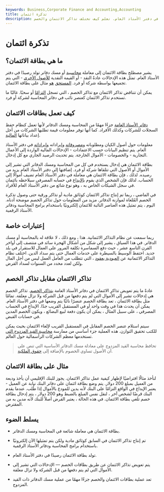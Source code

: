 ```yaml
---
keywords: Business,Corporate Finance and Accounting,Accounting
title: تذكرة ائتمان
description: بطاقة الائتمان هي معاملة محاسبية أو مسك دفاتر تنشئ رصيدًا في دفتر الأستاذ العام. تعلم كيف تختلف تذاكر الائتمان والخصم.
---
```


# تذكرة ائتمان
## ما هي بطاقة الائتمان؟

يشير مصطلح بطاقة الائتمان إلى معاملة [محاسبية](/accounting) أو مسك دفاتر تولد رصيدًا في دفتر الأستاذ العام. تمثل هذه الإدخالات عادةً النقد - أو القيمة النقدية [للأصول الأخرى](/asset) - التي يتم تجميعها بواسطة شركة أو فرد. [المستحق](/receivables) [هو](/receivables) مثال على بطاقة الائتمان.

يمكن أن تتناقض تذاكر الائتمان مع تذاكر الخصم ، التي تسجل [التزامًا](/liability) أو سحبًا. غالبًا ما تستخدم تذاكر الائتمان كعنصر نائب في دفاتر المحاسبة لشركة أو فرد.

## كيف تعمل بطاقات الائتمان

[دفاتر الأستاذ العامة](/generalledger) جزءًا مهمًا من المحاسبة ومسك الدفاتر لأنها تعمل كنظام حفظ السجلات للشركات وكذلك الأفراد. كما أنها توفر معلومات قيمة تطلبها الشركات من أجل إعداد بياناتها [المالية](/financial-statements).

معلومات حول أصول الكيان ومطلوباته [ومصروفاته](/expense) وإيراداته [وإيراداته](/revenue) في دفتر الأستاذ العام. يتم تنظيم البيانات حسب الاعتمادات - الإدخالات المالية الواردة إلى الأعمال التجارية - والخصومات - الأموال الخارجة. يتم تحديث الرصيد الجاري مع كل إدخال.

بطاقة الائتمان هي إدخال يستخدم في كل من المحاسبة ومسك الدفاتر التي تشير إلى الأموال أو الأصول التي تتلقاها شركة أو فرد. إضافتها إلى دفتر الأستاذ العام يزيد من رصيده. لذلك ، فإن بطاقة الائتمان هي معاملة في دفتر الأستاذ العام تضيف أموالًا إلى الحساب. لذلك فإن الشخص الذي يقوم [بالإيداع](/deposit) في حسابه المصرفي سيلاحظه بائتمان في سجل الشيكات الخاص به ، وهو نوع شائع من دفتر الأستاذ العام للأفراد.

في الماضي ، ربما تم إنتاج تذاكر الائتمان كوثائق مادية أو تذاكر ورقية حتى وصول تذكرة الخصم المُلغاة لموازنة الدفاتر. مزيد من المعلومات حول تذاكر الخصم موضحة أدناه. اليوم ، يتم تمثيل هذه العناصر النائبة للائتمان إلكترونيًا باستخدام برامج المحاسبة ودفاتر الأستاذ الرقمية.

## إعتبارات خاصة

ربما سمعت عن نظام التذاكر الائتمانية. هذا ، ومع ذلك ، لا علاقة له بالمحاسبة أو مسك الدفاتر. في هذا السياق ، يشير إلى شكل من أشكال الهجرة سائد في منتصف إلى أواخر القرن التاسع عشر ، حيث دفع السماسرة تكلفة المرور على العمال للاستقرار في بلد جديد. احتفظ الوسيط بالسيطرة على خدمات العمال حتى يتم سداد الدين. اختلف نظام التذاكر الائتمانية عن [العبودية بعقود](/indentured-servitude) ، التي تتطلب من العامل العمل ليس من أجل المال ولكن لعدد محدد من السنوات لسداد القرض.

## تذاكر الائتمان مقابل تذاكر الخصم

عادةً ما يتم تعويض تذاكر الائتمان في دفاتر الأستاذ العامة [بتذاكر الخصم](/debit-ticket). تذاكر الخصم هي إدخالات تشير إلى الأموال التي لم يتم دفعها من قبل الشركة ولا تزال معلقة. تمامًا مثل بطاقة الائتمان ، تعد بطاقة الخصم عنصرًا نائبًا يتم وضعها في دفتر الأستاذ العام. يمكن أن يحدث هذا في وقت واحد أو في المستقبل القريب جدًا. الإيداع في الحساب المصرفي ، على سبيل المثال ، يمكن أن يكون دفعة لبيع البضائع ، ويكون الخصم المدين في حسابات القبض.

سيتم استلام عنصر الخصم المقابل في المستقبل القريب لإلغاء الائتمان بحيث يمكن للكتب تحقيق التوازن. هذه العملية جزء أساسي من ممارسة [محاسبة القيد المزدوج التي](/double-entry) تستخدمها معظم الشركات الرأسمالية حول العالم.

> تحافظ محاسبة القيد المزدوج على معادلة مسك الدفاتر الأساسية التي تنص على أن الأصول تساوي الخصوم بالإضافة إلى [حقوق الملكية](/equity).

>

## مثال على بطاقة الائتمان

لنأخذ مثالًا افتراضيًا لإظهار كيفية عمل تذاكر الائتمان. يجوز للبنك الإقليمي أن يأخذ وديعة من العميل بمبلغ 200 دولار. يتم وضع بطاقة ائتمان على دفاتر البنك نيابة عن العميل - يعتبر الإيداع في الواقع التزامًا على البنك لأنه يدين للمودع بالأموال إذا طُلب. عندما يقدم البنك قرضًا لشخص آخر ، لنقل نفس المبلغ بالضبط وهو 200 دولار ، يتم إدخال بطاقة خصم تلغي بطاقة الائتمان. في هذه الحالة ، يعتبر القرض أصلاً للبنك لأنه مدين به من المقترض.

## يسلط الضوء

- بطاقة الائتمان هي معاملة شائعة في المحاسبة ومسك الدفاتر.

- تم إنتاج تذاكر الائتمان في السابق كوثائق مادية ولكن يتم تمثيلها الآن إلكترونيًا باستخدام برامج المحاسبة ودفاتر الأستاذ الرقمية.

- تولد بطاقة الائتمان رصيدًا في دفتر الأستاذ العام.

- يتم تعويض تذاكر الائتمان عن طريق بطاقات الخصم — الإدخالات التي تشير إلى الأموال التي لم يتم دفعها من قبل الشركة ولا تزال معلقة.

- تعد عملية بطاقات الائتمان والخصم جزءًا مهمًا من عملية مسك الدفاتر ذات القيد المزدوج.

